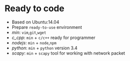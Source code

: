 # Ready to code
* Based on Ubuntu:14.04
* Prepare `ready-to-use` environment
* _min_: `vim`,`git`,`wget`
* _c\_cpp_: `min` + `c/c++` ready for programmer
* _nodejs_: `min` + `node`,`npm`
* _python_: `min` + `python` version 3.4
* _scapy_: `min` + `scapy` tool for working with network packet
